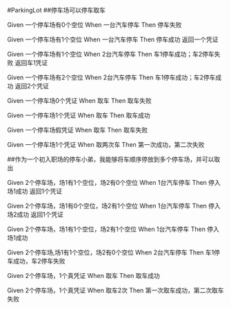 #ParkingLot
##停车场可以停车取车

Given 一个停车场有0个空位
When 一台汽车停车
Then 停车失败

Given 一个停车场有1个空位
When 一台汽车停车
Then 停车成功 返回一个凭证

Given 一个停车场有1个空位
When 2台汽车停车
Then 车1停车成功；车2停车失败  返回车1凭证

Given 一个停车场有2个空位
When 2台汽车停车
Then 车1停车成功；车2停车成功  返回2个凭证

Given 一个停车场0个凭证
When 取车
Then 取车失败 

Given 一个停车场1个凭证
When 取车
Then 取车成功 

Given 一个停车场假凭证
When 取车
Then 取车失败 

Given 一个停车场1个凭证
When 取两次车
Then 第一次成功，第二次失败

##作为一个初入职场的停车小弟，我能够将车顺序停放到多个停车场，并可以取出

Given 2个停车场，场1有1个空位，场2有0个空位
When 1台汽车停车
Then 停入场1成功 返回1个凭证

Given 2个停车场，场1有0个空位，场2有1个空位
When 1台汽车停车
Then 停入场2成功 返回1个凭证

Given 2个停车场，场1有1个空位，场2有1个空位
When 1台汽车停车
Then 停入场1成功

Given 2个停车场,场1有1个空位，场2有0个空位
When 2台汽车停车
Then 车1停车成功，车2停车失败

Given 2个停车场，1个真凭证
When 取车
Then 取车成功

Given 2个停车场，1个真凭证
When 取车2次
Then 第一次取车成功，第二次取车失败